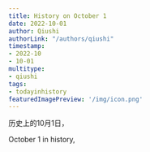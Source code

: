 ```yaml
---
title: History on October 1
date: 2022-10-01
author: Qiushi 
authorLink: "/authors/qiushi"
timestamp: 
- 2022-10
- 10-01
multitype: 
- qiushi
tags: 
- todayinhistory
featuredImagePreview: '/img/icon.png'
---
```









历史上的10月1日，

October 1 in history, 

<!--more-->

